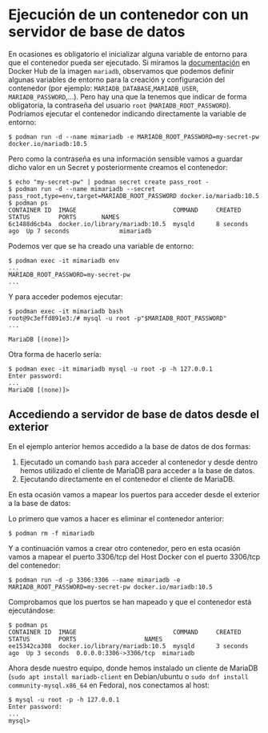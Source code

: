 # Ejecución de un contenedor con un servidor de base de datos

En ocasiones es obligatorio el inicializar alguna variable de entorno para que el contenedor pueda ser ejecutado. Si miramos la [documentación](https://hub.docker.com/_/mariadb) en Docker Hub de la imagen `mariadb`, observamos que podemos definir algunas variables de entorno para la creación y configuración del contenedor (por ejemplo: `MARIADB_DATABASE`,`MARIADB_USER`, `MARIADB_PASSWORD`,...). Pero hay una que la tenemos que indicar de forma obligatoria, la contraseña del usuario `root` (`MARIADB_ROOT_PASSWORD`). Podríamos ejecutar el contenedor indicando directamente la variable de entorno:

```
$ podman run -d --name mimariadb -e MARIADB_ROOT_PASSWORD=my-secret-pw docker.io/mariadb:10.5
```

Pero como la contraseña es una información sensible vamos a guardar dicho valor en un Secret y posteriormente creamos el contenedor:

```
$ echo "my-secret-pw" | podman secret create pass_root -
$ podman run -d --name mimariadb --secret pass_root,type=env,target=MARIADB_ROOT_PASSWORD docker.io/mariadb:10.5
$ podman ps
CONTAINER ID  IMAGE                           COMMAND     CREATED        STATUS        PORTS       NAMES
6c1488d6cb4a  docker.io/library/mariadb:10.5  mysqld      8 seconds ago  Up 7 seconds              mimariadb
```

Podemos ver que se ha creado una variable de entorno:

```
$ podman exec -it mimariadb env
...
MARIADB_ROOT_PASSWORD=my-secret-pw
...
```

Y para acceder podemos ejecutar:

```
$ podman exec -it mimariadb bash
root@9c3effd891e3:/# mysql -u root -p"$MARIADB_ROOT_PASSWORD" 
...

MariaDB [(none)]> 
```
Otra forma de hacerlo sería:

```
$ podman exec -it mimariadb mysql -u root -p -h 127.0.0.1
Enter password: 
...
MariaDB [(none)]> 
```

## Accediendo a servidor de base de datos desde el exterior

En el ejemplo anterior hemos accedido a la base de datos de dos formas: 

1. Ejecutado un comando `bash` para acceder al contenedor y desde dentro hemos utilizado el cliente de MariaDB para acceder a la base de datos.
2. Ejecutando directamente en el contenedor el cliente de MariaDB.

En esta ocasión vamos a mapear los puertos para acceder desde el exterior a la base de datos:

Lo primero que vamos a hacer es eliminar el contenedor anterior:

``` 
$ podman rm -f mimariadb
```

Y a continuación vamos a crear otro contenedor, pero en esta ocasión vamos a mapear el puerto 3306/tcp del Host Docker con el puerto 3306/tcp del contenedor:

``` 
$ podman run -d -p 3306:3306 --name mimariadb -e MARIADB_ROOT_PASSWORD=my-secret-pw docker.io/mariadb:10.5
```

Comprobamos que los puertos se han mapeado y que el contenedor está ejecutándose:

```
$ podman ps
CONTAINER ID  IMAGE                           COMMAND     CREATED        STATUS        PORTS                   NAMES
ee15342ca308  docker.io/library/mariadb:10.5  mysqld      3 seconds ago  Up 3 seconds  0.0.0.0:3306->3306/tcp  mimariadb
```

Ahora desde nuestro equipo, donde hemos instalado un cliente de MariaDB (`sudo apt install mariadb-client` en Debian/ubuntu o `sudo dnf install community-mysql.x86_64` en Fedora), nos conectamos al host:

```
$ mysql -u root -p -h 127.0.0.1
Enter password: 
...
mysql> 
```

